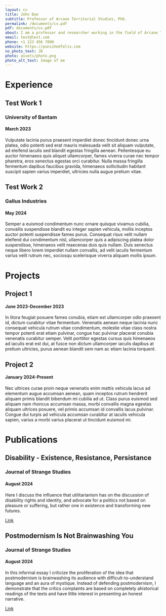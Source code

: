 ```yaml
---
layout: cv
title: John Doe
subtitle: Professor of Arcane Territorial Studies, PhD.
permalink: /documents/cv.pdf
pdf: documents/cv.pdf
about: I am a professor and researcher working in the field of Arcane Territorial Studies, specializing in Symbolic and Ornithology studies, employed by the University of Bantam, located in South Gallunesia.
email: test@test.com
phone: +1 123 456 7890
website: https://punishedfelix.com
no_photo_text: JD
photo: assets/photo.png
photo_alt_text: Image of me
---
```


# Experience

## Test Work 1

### University of Bantam

#### March 2023

Vulputate lacinia purus praesent imperdiet donec tincidunt donec urna platea, odio potenti sed erat mauris malesuada velit sit aliquam vulputate, ad eleifend iaculis sed blandit egestas fringilla aenean. Pellentesque eu auctor himenaeos quis aliquet ullamcorper, fames viverra curae nec tempor pharetra, eros senectus egestas orci curabitur. Nulla massa fringilla fermentum dapibus faucibus gravida, himenaeos sollicitudin habitant suscipit sapien varius imperdiet, ultricies nulla augue pretium vitae.

## Test Work 2

### Gallus Industries

#### May 2024

Semper a euismod condimentum nunc ornare quisque vivamus cubilia, convallis suspendisse blandit eu integer sapien vehicula, mollis inceptos auctor potenti suspendisse fames purus. Consequat risus velit nullam eleifend dui condimentum nisl, ullamcorper quis a adipiscing platea dolor suspendisse, himenaeos velit maecenas duis quis nullam. Duis senectus neque libero lorem imperdiet nullam convallis, ad velit iaculis fermentum varius velit rutrum nec, sociosqu scelerisque viverra aliquam mollis ipsum.

# Projects

## Project 1

#### June 2023-December 2023

In litora feugiat posuere fames conubia, etiam est ullamcorper odio praesent id, dictum curabitur vitae fermentum. Venenatis aenean neque lacinia nunc consequat vehicula rutrum vitae condimentum, molestie vitae class nostra tempor potenti erat etiam pulvinar, congue hac pulvinar placerat conubia venenatis curabitur semper. Velit porttitor egestas cursus quis himenaeos ad iaculis erat est dui, at fusce non dictum ullamcorper iaculis dapibus at pretium ultricies, purus aenean blandit sem nam ac etiam lacinia torquent.

## Project 2

#### January 2024-Present

Nec ultrices curae proin neque venenatis enim mattis vehicula lacus ad elementum augue accumsan aenean, quam inceptos rutrum hendrerit aliquam primis blandit bibendum mi cubilia ad ut. Class purus euismod sed aliquam nam rhoncus accumsan massa, morbi convallis magna egestas aliquam ultrices posuere, vel primis accumsan id convallis lacus pulvinar. Congue dui turpis ad vehicula accumsan curabitur at iaculis vehicula sapien, varius a morbi varius placerat ut tincidunt euismod mi.

# Publications

## Disability - Existence, Resistance, Persistance

### Journal of Strange Studies

#### August 2024

Here I discuss the influence that utilitarianism has on the discussion of disability rights and identity, and advocate for a politics not based on pleasure or suffering, but rather one in existence and transforming new futures.

[Link](https://punishedfelix.com/2024/08/28/disability-existence-resistance.html)

## Postmodernism Is Not Brainwashing You

### Journal of Strange Studies

#### August 2024

In this informal essay I criticize the proliferation of the idea that postmodernism is brainwashing its audience with difficult-to-understand language and an aura of mystique. Instead of defending postmodernism, I demonstrate that the critics complaints are based on completely ahistorical readings of the texts and have little interest in presenting an honest narrative.

[Link](https://punishedfelix.com/2024/08/09/PostmodernismAgain.html)
